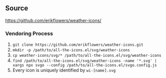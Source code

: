 ## Source

https://github.com/erikflowers/weather-icons/

### Vendoring Process

1. `git clone https://github.com/erikflowers/weather-icons.git`
2. `mkdir -p /path/to/all-the-icons.el/svg/weather-icons`
3. `cp weather-icons/svg/* /path/to/all-the-icons.el/svg/weather-icons`
4. `find /path/to/all-the-icons.el/svg/weather-icons -name '*.svg' | xargs npx svgo --config /path/to/all-the-icons.el/svgo.config.js`
5. Every icon is uniquely identified by `wi-[name].svg`
